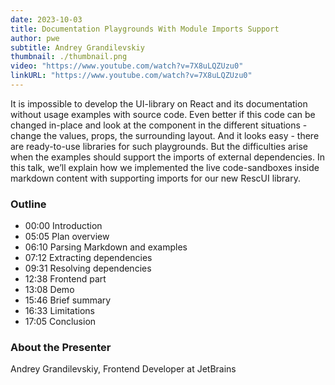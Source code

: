 ```yaml
---
date: 2023-10-03
title: Documentation Playgrounds With Module Imports Support
author: pwe
subtitle: Andrey Grandilevskiy
thumbnail: ./thumbnail.png
video: "https://www.youtube.com/watch?v=7X8uLQZUzu0"
linkURL: "https://www.youtube.com/watch?v=7X8uLQZUzu0"
---
```


It is impossible to develop the UI-library on React and its documentation without usage examples with source code. Even
better if this code can be changed in-place and look at the component in the different situations - change the values,
props, the surrounding layout. And it looks easy - there are ready-to-use libraries for such playgrounds. But the
difficulties arise when the examples should support the imports of external dependencies. In this talk, we’ll explain
how we implemented the live code-sandboxes inside markdown content with supporting imports for our new RescUI library.

### Outline

- 00:00 Introduction
- 05:05 Plan overview
- 06:10 Parsing Markdown and examples
- 07:12 Extracting dependencies
- 09:31 Resolving dependencies
- 12:38 Frontend part
- 13:08 Demo
- 15:46 Brief summary
- 16:33 Limitations
- 17:05 Conclusion

### About the Presenter

Andrey Grandilevskiy, Frontend Developer at JetBrains
